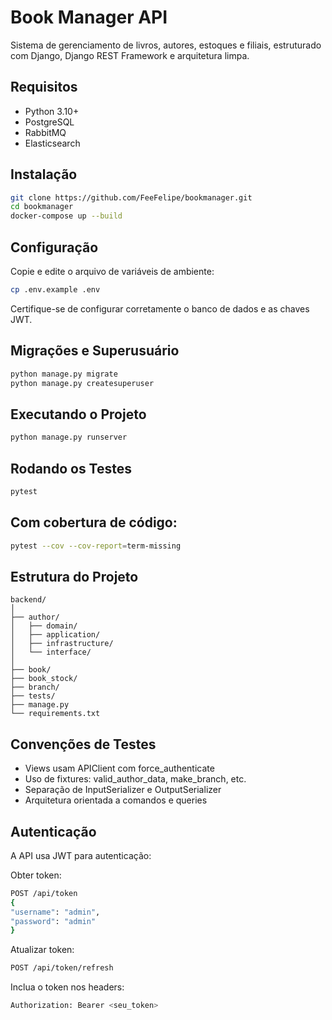 # Book Manager API

Sistema de gerenciamento de livros, autores, estoques e filiais, estruturado com Django, Django REST Framework e arquitetura limpa.

## Requisitos

- Python 3.10+
- PostgreSQL
- RabbitMQ
- Elasticsearch

## Instalação

```bash
git clone https://github.com/FeeFelipe/bookmanager.git
cd bookmanager
docker-compose up --build
```

## Configuração
Copie e edite o arquivo de variáveis de ambiente:
```bash
cp .env.example .env
```
Certifique-se de configurar corretamente o banco de dados e as chaves JWT.

## Migrações e Superusuário
```bash
python manage.py migrate
python manage.py createsuperuser
```
## Executando o Projeto
```bash
python manage.py runserver
```

## Rodando os Testes
```bash
pytest
```

## Com cobertura de código:
```bash
pytest --cov --cov-report=term-missing
```

## Estrutura do Projeto
```tree
backend/
│
├── author/
│   ├── domain/
│   ├── application/
│   ├── infrastructure/
│   └── interface/
│
├── book/
├── book_stock/
├── branch/
├── tests/
├── manage.py
└── requirements.txt
```

## Convenções de Testes
- Views usam APIClient com force_authenticate
- Uso de fixtures: valid_author_data, make_branch, etc.
- Separação de InputSerializer e OutputSerializer
- Arquitetura orientada a comandos e queries

## Autenticação
A API usa JWT para autenticação:

Obter token:

```bash
POST /api/token
{
"username": "admin",
"password": "admin"
}
```
Atualizar token:

```bash
POST /api/token/refresh
```

Inclua o token nos headers:

```bash
Authorization: Bearer <seu_token>
```